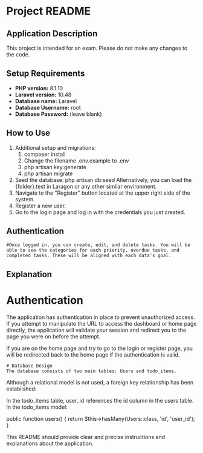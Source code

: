 # Project README

## Application Description

This project is intended for an exam. Please do not make any changes to the code.

## Setup Requirements

- **PHP version:** 8.1.10
- **Laravel version:** 10.48
- **Database name:** Laravel
- **Database Username:** root
- **Database Password:** (leave blank)

## How to Use

1. Additional setup and migrations:
	1. composer install
    2. Change the filename .env.example to .env
    4. php artisan key:generate
    5. php artisan migrate
2. Seed the database:
	php artisan db:seed Alternatively, you can load the {folder}.test in Laragon or any other similar environment.
3. Navigate to the "Register" button located at the upper right side of the system.
4. Register a new user.
5. Go to the login page and log in with the credentials you just created.

## Authentication
	
	#Once logged in, you can create, edit, and delete tasks. You will be able to see the categories for each priority, overdue tasks, and completed tasks. These will be aligned with each data's goal.

## Explanation
 # Authentication
 The application has authentication in place to prevent unauthorized access. If you attempt to manipulate the URL to access the dashboard or home page directly, the application will validate your session and redirect you to the page you were on before the attempt.

If you are on the home page and try to go to the login or register page, you will be redirected back to the home page if the authentication is valid.

	# Database Design
	The database consists of two main tables: Users and todo_items.

Although a relational model is not used, a foreign key relationship has been established:

In the todo_items table, user_id references the id column in the users table.
In the todo_items model:

public function users()
{
    return $this->hasMany(Users::class, 'id', 'user_id');
}

This README should provide clear and precise instructions and explanations about the application.

